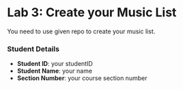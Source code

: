 # Lab 3: Create your Music List

You need to use given repo to create your music list.

### Student Details

- **Student ID**: your studentID
- **Student Name**: your name
- **Section Number**: your course section number